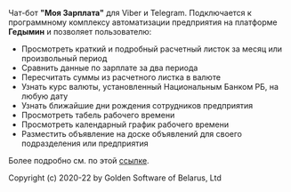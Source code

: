 Чат-бот **"Моя Зарплата"** для Viber и Telegram. Подключается к программному комплексу автоматизации предприятия на платформе **Гедымин** и позволяет пользователю: 

* Просмотреть краткий и подробный расчетный листок за месяц или произвольный период
* Сравнить данные по зарплате за два периода
* Пересчитать суммы из расчетного листка в валюте
* Узнать курс валюты, установленный Национальным Банком РБ, на любую дату
* Узнать ближайшие дни рождения сотрудников предприятия
* Просмотреть табель рабочего времени
* Просмотреть календарный график рабочего времени
* Разместить объявление на доске объявлений для своего подразделения или предприятия

Более подробно см. по этой [ссылке](http://gsbelarus.com/pw/front-page/solutions/android/chat-bot-moia-zarplata/).

Copyright (c) 2020-22 by Golden Software of Belarus, Ltd
